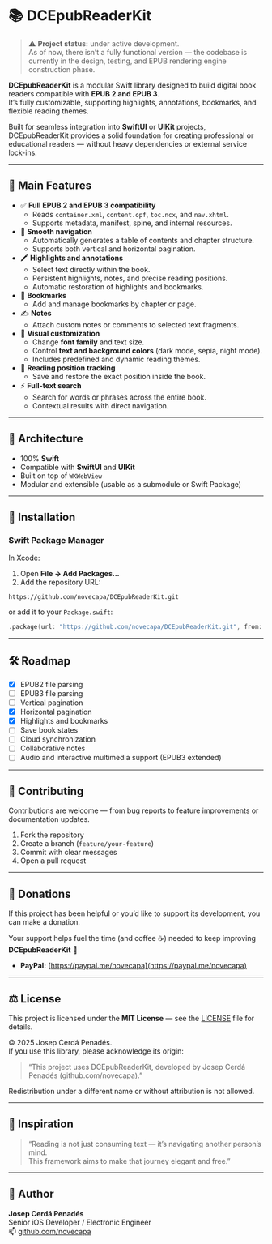 # 📚 DCEpubReaderKit

> ⚠️ **Project status:** under active development.  
> As of now, there isn’t a fully functional version — the codebase is currently in the design, testing, and EPUB rendering engine construction phase.

**DCEpubReaderKit** is a modular Swift library designed to build digital book readers compatible with **EPUB 2 and EPUB 3**.  
It’s fully customizable, supporting highlights, annotations, bookmarks, and flexible reading themes.

Built for seamless integration into **SwiftUI** or **UIKit** projects, DCEpubReaderKit provides a solid foundation for creating professional or educational readers — without heavy dependencies or external service lock-ins.

---

## 🚀 Main Features

- ✅ **Full EPUB 2 and EPUB 3 compatibility**
  - Reads `container.xml`, `content.opf`, `toc.ncx`, and `nav.xhtml`.
  - Supports metadata, manifest, spine, and internal resources.
- 🧭 **Smooth navigation**
  - Automatically generates a table of contents and chapter structure.
  - Supports both vertical and horizontal pagination.
- 🖍️ **Highlights and annotations**
  - Select text directly within the book.
  - Persistent highlights, notes, and precise reading positions.
  - Automatic restoration of highlights and bookmarks.
- 🔖 **Bookmarks**
  - Add and manage bookmarks by chapter or page.
- ✍️ **Notes**
  - Attach custom notes or comments to selected text fragments.
- 🧩 **Visual customization**
  - Change **font family** and text size.
  - Control **text and background colors** (dark mode, sepia, night mode).
  - Includes predefined and dynamic reading themes.
- 📄 **Reading position tracking**
  - Save and restore the exact position inside the book.
- ⚡ **Full-text search**
  - Search for words or phrases across the entire book.
  - Contextual results with direct navigation.

---

## 🧱 Architecture

- 100% **Swift**
- Compatible with **SwiftUI** and **UIKit**
- Built on top of `WKWebView`
- Modular and extensible (usable as a submodule or Swift Package)

---

## 🧩 Installation

### Swift Package Manager

In Xcode:
1. Open **File → Add Packages...**
2. Add the repository URL:

```
https://github.com/novecapa/DCEpubReaderKit.git
```

or add it to your `Package.swift`:

```swift
.package(url: "https://github.com/novecapa/DCEpubReaderKit.git", from: "0.0.1")
```

---

## 🛠️ Roadmap

- [x] EPUB2 file parsing
- [ ] EPUB3 file parsing
- [ ] Vertical pagination
- [x] Horizontal pagination  
- [x] Highlights and bookmarks
- [ ] Save book states
- [ ] Cloud synchronization  
- [ ] Collaborative notes  
- [ ] Audio and interactive multimedia support (EPUB3 extended)

---

## 🤝 Contributing

Contributions are welcome — from bug reports to feature improvements or documentation updates.

1. Fork the repository  
2. Create a branch (`feature/your-feature`)  
3. Commit with clear messages  
4. Open a pull request  

---

## 💖 Donations

If this project has been helpful or you’d like to support its development, you can make a donation.

Your support helps fuel the time (and coffee ☕️) needed to keep improving **DCEpubReaderKit** 🚀

- **PayPal:** [https://paypal.me/novecapa](https://paypal.me/novecapa)

---

## ⚖️ License

This project is licensed under the **MIT License** — see the [LICENSE](LICENSE) file for details.

© 2025 Josep Cerdá Penadés.  
If you use this library, please acknowledge its origin:

> “This project uses DCEpubReaderKit, developed by Josep Cerdá Penadés (github.com/novecapa).”

Redistribution under a different name or without attribution is not allowed.

---

## 🧠 Inspiration

> “Reading is not just consuming text — it’s navigating another person’s mind.  
>  This framework aims to make that journey elegant and free.”

---

## 🧩 Author

**Josep Cerdá Penadés**  
Senior iOS Developer / Electronic Engineer  
📫 [github.com/novecapa](https://github.com/novecapa)
